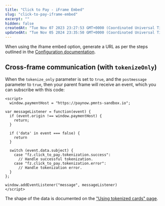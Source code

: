 ```yaml
---
title: "Click to Pay - iFrame Embed"
slug: "click-to-pay-iframe-embed"
excerpt: ""
hidden: false
createdAt: "Tue Nov 07 2023 23:27:53 GMT+0000 (Coordinated Universal Time)"
updatedAt: "Tue Nov 05 2024 23:35:50 GMT+0000 (Coordinated Universal Time)"
---
```

When using the iframe embed option, generate a URL as per the steps outlined in the [Configuration documentation](https://docs.fatzebra.com/reference/click-to-pay-configuration).

## Cross-frame communication (with `tokenizeOnly`)

When the `tokenize_only` parameter is set to `true`, and the `postmessage` parameter to `true`, then your parent frame will receive an event, which you can subscribe with this code:

```
<script>
  window.paymentHost = "https://paynow.pmnts-sandbox.io";

var messageListener = function(event) {
  if (event.origin !== window.paymentHost) {
    return;
  }

  if ('data' in event === false) {
    return
  }

  switch (event.data.subject) {
    case "fz.click_to_pay.tokenization.success":
      // Handle successful tokenization.
    case "fz.click_to_pay.tokenization.error":
      // Handle tokenization error.
  }
};

window.addEventListener("message", messageListener)
</script>

```

The shape of the data is documented on the ["Using tokenized cards" page](https://docs.fatzebra.com/reference/click-to-pay-using-tokenized-cards).
